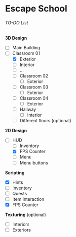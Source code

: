 # Escape School

###### TO-DO List
**3D Design**
- [ ]  Main Building
  - [ ] Classroom 01
    - [x]  Exterior
    - [ ]  Interior			
      - [ ]  ...
    - [ ] Classroom 02
      - [ ] Exterior
	- [ ] Classroom 03
      - [ ] Exterior
	- [ ] Classroom 04
      - [ ] Exterior	  
    - [ ] Hallway
      - [ ] Interior
    - [ ] Different floors (optional)
	
**2D Design**
- [ ] HUD
  - [ ] Inventory
  - [x] FPS Counter		
  - [ ] Menu
  - [ ] Menu buttons

**Scripting**
- [x] Hints
- [ ] Inventory
- [ ] Quests
- [ ] Item interaction
- [x] FPS Counter

**Texturing** (optional)
- [ ] Interiors
- [ ] Exteriors